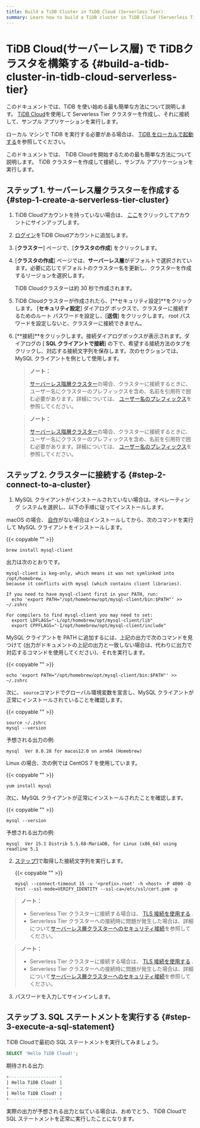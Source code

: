 ```yaml
---
title: Build a TiDB Cluster in TiDB Cloud (Serverless Tier)
summary: Learn how to build a TiDB cluster in TiDB Cloud (Serverless Tier) and connect to a TiDB Cloud cluster.
---
```


<!-- markdownlint-disable MD029 -->

# TiDB Cloud(サーバーレス層) で TiDBクラスタを構築する {#build-a-tidb-cluster-in-tidb-cloud-serverless-tier}

<CustomContent platform="tidb">

このドキュメントでは、TiDB を使い始める最も簡単な方法について説明します。 [TiDB Cloud](https://en.pingcap.com/tidb-cloud)を使用して Serverless Tier クラスターを作成し、それに接続して、サンプル アプリケーションを実行します。

ローカル マシンで TiDB を実行する必要がある場合は、 [TiDB をローカルで起動する](/quick-start-with-tidb.md)を参照してください。

</CustomContent>

<CustomContent platform="tidb-cloud">

このドキュメントでは、 TiDB Cloudを開始するための最も簡単な方法について説明します。 TiDB クラスターを作成して接続し、サンプル アプリケーションを実行します。

</CustomContent>

## ステップ 1. サーバーレス層クラスターを作成する {#step-1-create-a-serverless-tier-cluster}

1.  TiDB Cloudアカウントを持っていない場合は、 [ここ](https://tidbcloud.com/free-trial)をクリックしてアカウントにサインアップします。

2.  [ログイン](https://tidbcloud.com/)をTiDB Cloudアカウントに追加します。

3.  [**クラスター**] ページで、[<strong>クラスタの作成</strong>] をクリックします。

4.  [**クラスタの作成**] ページでは、<strong>サーバーレス層</strong>がデフォルトで選択されています。必要に応じてデフォルトのクラスター名を更新し、クラスターを作成するリージョンを選択します。

    TiDB Cloudクラスターは約 30 秒で作成されます。

5.  TiDB Cloudクラスターが作成されたら、[**セキュリティ設定]**をクリックします。 [<strong>セキュリティ設定</strong>] ダイアログ ボックスで、クラスターに接続するためのルート パスワードを設定し、[<strong>送信</strong>] をクリックします。 root パスワードを設定しないと、クラスターに接続できません。

6.  [**接続]**をクリックします。接続ダイアログボックスが表示されます。ダイアログの [ <strong>SQL クライアントで接続</strong>] の下で、希望する接続方法のタブをクリックし、対応する接続文字列を保存します。次のセクションでは、MySQL クライアントを例として使用します。

    <CustomContent platform="tidb">

    > **ノート：**
    >
    > [サーバーレス階層クラスター](https://docs.pingcap.com/tidbcloud/select-cluster-tier#serverless-tier)の場合、クラスターに接続するときに、ユーザー名にクラスターのプレフィックスを含め、名前を引用符で囲む必要があります。詳細については、 [ユーザー名のプレフィックス](https://docs.pingcap.com/tidbcloud/select-cluster-tier#user-name-prefix)を参照してください。

    </CustomContent>

    <CustomContent platform="tidb-cloud">

    > **ノート：**
    >
    > [サーバーレス階層クラスター](/tidb-cloud/select-cluster-tier.md#serverless-tier-beta)の場合、クラスターに接続するときに、ユーザー名にクラスターのプレフィックスを含め、名前を引用符で囲む必要があります。詳細については、 [ユーザー名のプレフィックス](/tidb-cloud/select-cluster-tier.md#user-name-prefix)を参照してください。

    </CustomContent>

## ステップ 2. クラスターに接続する {#step-2-connect-to-a-cluster}

1.  MySQL クライアントがインストールされていない場合は、オペレーティング システムを選択し、以下の手順に従ってインストールします。

<SimpleTab>

<div label="macOS">

macOS の場合、 [自作](https://brew.sh/index)がない場合はインストールしてから、次のコマンドを実行して MySQL クライアントをインストールします。

{{< copyable "" >}}

```shell
brew install mysql-client
```

出力は次のとおりです。

```
mysql-client is keg-only, which means it was not symlinked into /opt/homebrew,
because it conflicts with mysql (which contains client libraries).

If you need to have mysql-client first in your PATH, run:
  echo 'export PATH="/opt/homebrew/opt/mysql-client/bin:$PATH"' >> ~/.zshrc

For compilers to find mysql-client you may need to set:
  export LDFLAGS="-L/opt/homebrew/opt/mysql-client/lib"
  export CPPFLAGS="-I/opt/homebrew/opt/mysql-client/include"
```

MySQL クライアントを PATH に追加するには、上記の出力で次のコマンドを見つけて (出力がドキュメントの上記の出力と一致しない場合は、代わりに出力で対応するコマンドを使用してください)、それを実行します。

{{< copyable "" >}}

```shell
echo 'export PATH="/opt/homebrew/opt/mysql-client/bin:$PATH"' >> ~/.zshrc
```

次に、 `source`コマンドでグローバル環境変数を宣言し、MySQL クライアントが正常にインストールされていることを確認します。

{{< copyable "" >}}

```shell
source ~/.zshrc
mysql --version
```

予想される出力の例:

```
mysql  Ver 8.0.28 for macos12.0 on arm64 (Homebrew)
```

</div>

<div label="Linux">

Linux の場合、次の例では CentOS 7 を使用しています。

{{< copyable "" >}}

```shell
yum install mysql
```

次に、MySQL クライアントが正常にインストールされたことを確認します。

{{< copyable "" >}}

```shell
mysql --version
```

予想される出力の例:

```
mysql  Ver 15.1 Distrib 5.5.68-MariaDB, for Linux (x86_64) using readline 5.1
```

</div>

</SimpleTab>

2.  [ステップ1](#step-1-create-a-serverless-tier-cluster)で取得した接続文字列を実行します。

    {{< copyable "" >}}

    ```shell
    mysql --connect-timeout 15 -u '<prefix>.root' -h <host> -P 4000 -D test --ssl-mode=VERIFY_IDENTITY --ssl-ca=/etc/ssl/cert.pem -p
    ```

<CustomContent platform="tidb">

> **ノート：**
>
> -   Serverless Tier クラスターに接続する場合は、 [TLS 接続を使用する](https://docs.pingcap.com/tidbcloud/secure-connections-to-serverless-tier-clusters) .
> -   Serverless Tier クラスターへの接続時に問題が発生した場合は、詳細について[サーバーレス層クラスターへのセキュリティ接続](https://docs.pingcap.com/tidbcloud/secure-connections-to-serverless-tier-clusters)を参照してください。

</CustomContent>

<CustomContent platform="tidb-cloud">

> **ノート：**
>
> -   Serverless Tier クラスターに接続する場合は、 [TLS 接続を使用する](/tidb-cloud/secure-connections-to-serverless-tier-clusters.md) .
> -   Serverless Tier クラスターへの接続時に問題が発生した場合は、詳細について[サーバーレス層クラスターへのセキュリティ接続](/tidb-cloud/secure-connections-to-serverless-tier-clusters.md)を参照してください。

</CustomContent>

3.  パスワードを入力してサインインします。

## ステップ 3. SQL ステートメントを実行する {#step-3-execute-a-sql-statement}

TiDB Cloudで最初の SQL ステートメントを実行してみましょう。

```sql
SELECT 'Hello TiDB Cloud!';
```

期待される出力:

```sql
+-------------------+
| Hello TiDB Cloud! |
+-------------------+
| Hello TiDB Cloud! |
+-------------------+
```

実際の出力が予想される出力と似ている場合は、おめでとう、 TiDB Cloudで SQL ステートメントを正常に実行したことになります。
